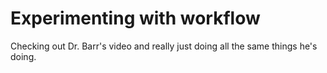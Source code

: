 # Experimenting with workflow

Checking out Dr. Barr's video and really just doing all the same things he's doing.